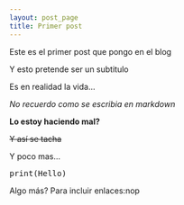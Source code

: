 ```yaml
---
layout: post_page
title: Primer post
---
```


Este es el primer post que pongo en el blog

Y esto pretende ser un subtitulo

Es en realidad la vida...

*No recuerdo como se escribia en markdown*

**Lo estoy haciendo mal?**

~~Y así se tacha~~

Y poco mas...
<pre>print(Hello)</pre>

Algo más?
Para incluir enlaces:nop